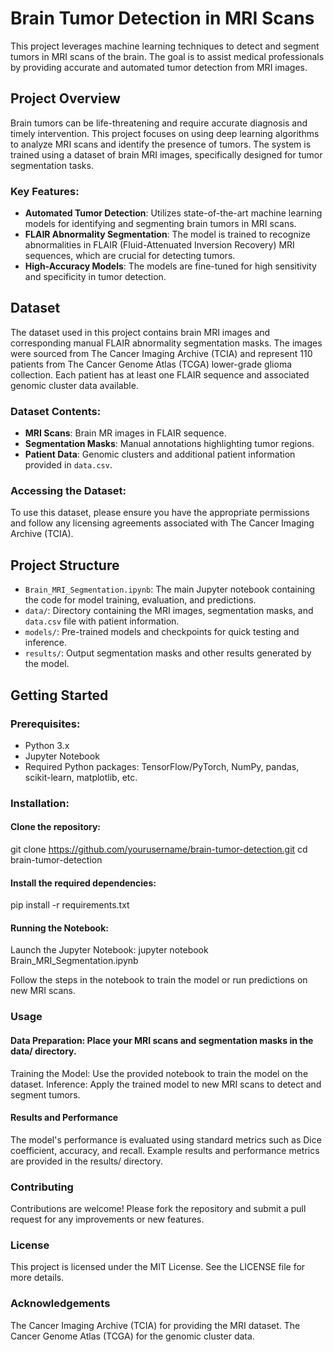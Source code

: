 # Brain Tumor Detection in MRI Scans

This project leverages machine learning techniques to detect and segment tumors in MRI scans of the brain. The goal is to assist medical professionals by providing accurate and automated tumor detection from MRI images.

## Project Overview

Brain tumors can be life-threatening and require accurate diagnosis and timely intervention. This project focuses on using deep learning algorithms to analyze MRI scans and identify the presence of tumors. The system is trained using a dataset of brain MRI images, specifically designed for tumor segmentation tasks.

### Key Features:
- **Automated Tumor Detection**: Utilizes state-of-the-art machine learning models for identifying and segmenting brain tumors in MRI scans.
- **FLAIR Abnormality Segmentation**: The model is trained to recognize abnormalities in FLAIR (Fluid-Attenuated Inversion Recovery) MRI sequences, which are crucial for detecting tumors.
- **High-Accuracy Models**: The models are fine-tuned for high sensitivity and specificity in tumor detection.

## Dataset

The dataset used in this project contains brain MRI images and corresponding manual FLAIR abnormality segmentation masks. The images were sourced from The Cancer Imaging Archive (TCIA) and represent 110 patients from The Cancer Genome Atlas (TCGA) lower-grade glioma collection. Each patient has at least one FLAIR sequence and associated genomic cluster data available.

### Dataset Contents:
- **MRI Scans**: Brain MR images in FLAIR sequence.
- **Segmentation Masks**: Manual annotations highlighting tumor regions.
- **Patient Data**: Genomic clusters and additional patient information provided in `data.csv`.

### Accessing the Dataset:
To use this dataset, please ensure you have the appropriate permissions and follow any licensing agreements associated with The Cancer Imaging Archive (TCIA).

## Project Structure

- `Brain_MRI_Segmentation.ipynb`: The main Jupyter notebook containing the code for model training, evaluation, and predictions.
- `data/`: Directory containing the MRI images, segmentation masks, and `data.csv` file with patient information.
- `models/`: Pre-trained models and checkpoints for quick testing and inference.
- `results/`: Output segmentation masks and other results generated by the model.

## Getting Started

### Prerequisites:
- Python 3.x
- Jupyter Notebook
- Required Python packages: TensorFlow/PyTorch, NumPy, pandas, scikit-learn, matplotlib, etc.

### Installation:

#### Clone the repository:

git clone https://github.com/yourusername/brain-tumor-detection.git
cd brain-tumor-detection

#### Install the required dependencies:

pip install -r requirements.txt


#### Running the Notebook:
Launch the Jupyter Notebook:
jupyter notebook Brain_MRI_Segmentation.ipynb


Follow the steps in the notebook to train the model or run predictions on new MRI scans.

### Usage
#### Data Preparation: Place your MRI scans and segmentation masks in the data/ directory.
Training the Model: Use the provided notebook to train the model on the dataset.
Inference: Apply the trained model to new MRI scans to detect and segment tumors.
#### Results and Performance
The model's performance is evaluated using standard metrics such as Dice coefficient, accuracy, and recall. Example results and performance metrics are provided in the results/ directory.

### Contributing
Contributions are welcome! Please fork the repository and submit a pull request for any improvements or new features.

### License
This project is licensed under the MIT License. See the LICENSE file for more details.

### Acknowledgements
The Cancer Imaging Archive (TCIA) for providing the MRI dataset.
The Cancer Genome Atlas (TCGA) for the genomic cluster data.
